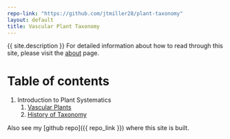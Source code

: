 ```yaml
---
repo-link: "https://github.com/jtmiller28/plant-taxonomy"
layout: default
title: Vascular Plant Taxonomy
---
```


{{ site.description }}
For detailed information about how to read through this site, please visit the [about](/about.md) page.  

# Table of contents
1. Introduction to Plant Systematics
    1. [Vascular Plants](./note-mds/intro-vascular-plants.md)
    2. [History of Taxonomy](./note-mds/taxonomy-intro.md)


Also see my [github repo]({{ repo_link }}) where this site is built.  

